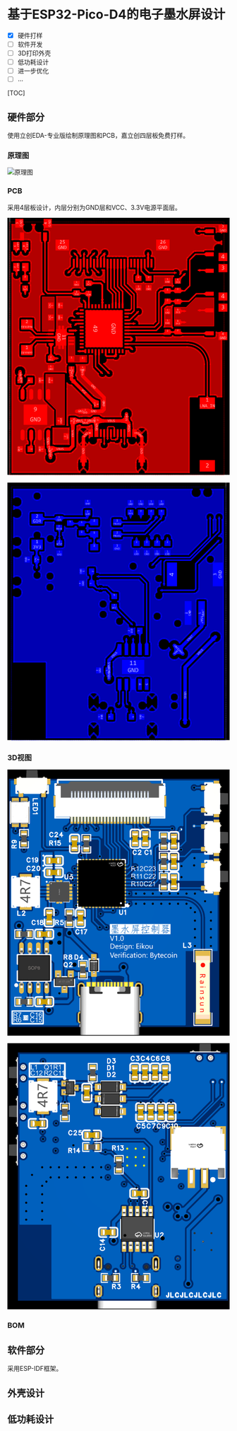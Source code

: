 # 基于ESP32-Pico-D4的电子墨水屏设计

- [x] 硬件打样
- [ ] 软件开发
- [ ] 3D打印外壳
- [ ] 低功耗设计
- [ ] 进一步优化
- [ ] ...

[TOC]

## 硬件部分

使用立创EDA-专业版绘制原理图和PCB，嘉立创四层板免费打样。

### 原理图

![原理图](./hardware/schematic.png)

### PCB

采用4层板设计，内层分别为GND层和VCC、3.3V电源平面层。

![顶层](./hardware/top.png)

![底层](./hardware/bottom.png)

### 3D视图

![正面](./hardware/3d-front.png)

![背面](./hardware/3d-back.png)

### BOM

## 软件部分

采用ESP-IDF框架。

## 外壳设计

## 低功耗设计

